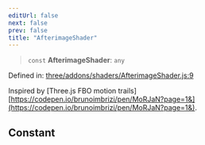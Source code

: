```yaml
---
editUrl: false
next: false
prev: false
title: "AfterimageShader"
---
```


> `const` **AfterimageShader**: `any`

Defined in: [three/addons/shaders/AfterimageShader.js:9](https://github.com/DefinitelyMaybe/three-i18n/blob/fa57b79433d1c349ffb23a78727299c8d4190136/three/addons/shaders/AfterimageShader.js#L9)

Inspired by [Three.js FBO motion trails][https://codepen.io/brunoimbrizi/pen/MoRJaN?page=1&](https://codepen.io/brunoimbrizi/pen/MoRJaN?page=1&).

## Constant
